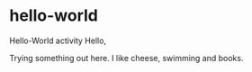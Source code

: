 # hello-world
Hello-World activity 
Hello, 

Trying something out here. I like cheese, swimming and books. 
